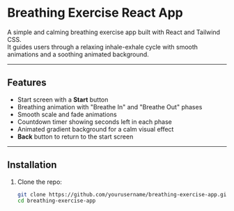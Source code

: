 # Breathing Exercise React App

A simple and calming breathing exercise app built with React and Tailwind CSS.  
It guides users through a relaxing inhale-exhale cycle with smooth animations and a soothing animated background.

---

## Features

- Start screen with a **Start** button  
- Breathing animation with "Breathe In" and "Breathe Out" phases  
- Smooth scale and fade animations  
- Countdown timer showing seconds left in each phase  
- Animated gradient background for a calm visual effect  
- **Back** button to return to the start screen  

---

## Installation

1. Clone the repo:  
   ```bash
   git clone https://github.com/yourusername/breathing-exercise-app.git
   cd breathing-exercise-app
